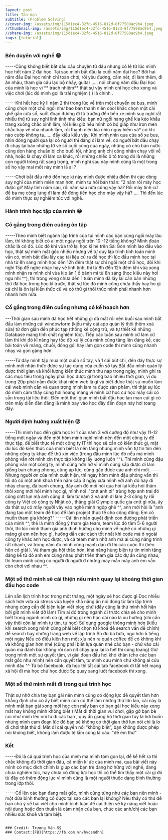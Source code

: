 ```yaml
---
layout: post
title: Tản mạn 
subtitle: (Problem Solving)
//cover-img: /assets/img/115d1ec4-32fd-4516-812d-8f77508ac9b4.jpeg
//thumbnail-img: /assets/img/115d1ec4-32fd-4516-812d-8f77508ac9b4.jpeg
//share-img: /assets/img/115d1ec4-32fd-4516-812d-8f77508ac9b4.jpeg
tags: [tutorial]
---
```


### Bén duyên với nghề 😁
-----Cũng không biết bắt đầu câu chuyện từ đâu nhưng có lẽ từ lúc mình học hết năm 2 đại học. Tại sao mình bắt đầu là cuối năm đại học? Bởi hai năm đầu Đại học mình chỉ toàn chơi, rồi yêu đương, cấm nét, đi làm thêm, đi ăn nhậu, tham gia câu lạc bộ nhảy, guitar ,.... nói chung năm đầu Đại học của mình là học vì ** trách nhiệm** thật sự vậy mình chỉ học cho xong và việc chơi (lúc đó mình gọi là trải nghiệm ) ) là chính .

-----Khi hết học kỳ II năm 2 thì trong lúc về trên một chuyến xe bus, mình cũng chọn một chỗ ngồi như bao bạn thanh niên cool khác  chọn một cái ghế gần cửa sổ, suốt đoạn đường đi từ trường đến bến xe mình suy nghĩ rất nhiều thứ từ suy nghĩ linh tinh như kiểu: bạn nữ ngồi hàng ghế kia kéo khẩu trang xuống chắc xinh lắm, rồi kiểu giờ nếu mình có bộ giáp như iron men chắc bay về nhà nhanh lắm, rồi thanh niên kia nhìn nguy hiểm vã* có khi nào cướp không ta...... đấy kiểu kiểu vậy. Khi mình nhìn qua cửa sổ xe bus, nhìn dòng người qua lại có người thì đang đi làm về, có người bắt đầu chạy đi chạy lại bán những tờ vé số cuối cùng của ngày, những cô chú bán nước cũng dọn hàng chuẩn bị cho buổi tối, những anh chị công nhân chạy vội về nhà, hoặc là chạy đi làm ca khác, rồi những chiếc ô tô trong đó là những con người trông rất sang trọng, mình nghĩ sau này mình cũng là một trong số họ vậy mai mốt này mình là ai ?

-----Chợt bắt đầu nhớ đến học kì này mình được nhiêu điểm thì các dòng suy nghĩ của mình miên man hơn, mình tự hỏi bản thân: “2 năm rồi mày học được gì? Mày tính năm sau, rồi năm sau nữa cũng vậy hả? Rồi mày tính cứ để ba mẹ còng lưng đi làm để đóng tiền học cho mày vậy hả? .... Thì đến lúc đó mình thực sự nghiêm túc với nghề.

### Hành trình học tập của mình 😁
### Cố gắng trong điên cuồng ôn tập


-----Theo mình biết ngành lập trình của tụi mình các bạn cũng ngồi máy lâu lắm, thì không biết có ai một ngày ngồi trên 10 -12 tiếng không? Mình đoán chắc là có đó. Lúc đó khi vừa trở lại học kì hè trên Sài Gòn mình lao đầu vào học, thật sự mình mất gốc nhiều nhưng về tư duy lập trình tính toán mình vẫn có, mình bắt đầu lấy các tài liệu cũ ra để học thì lúc đầu mình học tại nhà từ 8h sáng mình học đến 12h đêm thật sự chỉ ngồi một chỗ học, đôi khi nghỉ 15p để nghe nhạc hay vẽ linh tinh, thì từ 8h đến 12h đêm khi vừa xong mình nhận ra mình chỉ vừa kịp ăn 1 ổ bánh mì từ 8h sáng (học kiểu này hơi ngu nhỉ ^^), thì trong vòng chưa đến 1 tuần mình đã lấy lại căn bản những thứ đã học trong học kì trước, thật sự lúc đó mình cũng chưa thấy hay ho gì cả chỉ là ôn lại kiến thức cũ và có thứ gì thôi thúc mình phải nhanh hơn nhanh hơn nữa.


### Cố gắng trong điên cuồng nhưng có kế hoạch hơn

---Thời gian sau mình đã học hết những gì đã mất rồi nên buổi sau mình bắt đầu làm những cái windowform (kiểu mấy cái app quản lý thôi thêm xoá sửa) từ đơn giản đến phức tạp (thống kê cộng trừ, và tự thiết kế những Database mang tính chất nghiêm túc). Tiếp các tuần sau mình cứ làm cứ làm thì khi đó kĩ năng hay tốc độ xử lý của mình cũng tăng lên đáng kể, các bài toán về mảng, chuỗi, đóng gói hay làm gọn code thì mình cũng nhanh nhạy và gọn gàng hơn.

-----Từ đây mình tập mua một cuốn sổ tay, và 1 cái bút chì, đến đây thực sự mình mới nhận thức được sự tác dụng của cuốn sổ tay.Bắt đầu mình quản lý được thời gian và khối lượng kiến thức mình thu nạp trong ngày, mình ghi ra các mục tiêu trong ngày phải học được gì trong bao nhiều thời gian, ví dụ trong 20p phải nắm được khái niệm web là gì và biết được thật sự muốn làm cái web mình cần và quan trọng mình làm ra được sản phẩm, thì thật sự lúc đó mình cảm thấy cũng hơi hoang mang vì mình cứ học cứ học mấy cái có sẵn trong tài liệu thôi. Đến một thời gian mình bắt đầu học lan man cái gì có trên mấy diễn đàn đăng là mình bay vào học đây đến đoạn này hơi toang đây.


### Người định hướng xuất hiện 😜


   -----Thì mình học đến giữa học kì 1 của năm 3 với cường độ như vậy 11-12 tiếng một ngày và đến một hôm mình nghĩ mình nên đến một công ty để thực tập, để biết thực tế một công ty IT thì học sẽ cần có kiến thức gì, mặt dù lúc đó kiến thức của mình biết là nền tảng nhưng mình vẫn tự tin tìm đến những công ty khác để thử xin việc (trong đầu mình lúc đó nếu mà mình phỏng vấn rớt mình xin thực tập không lấy lương luôn ^^). Thì mình cũng đậu phỏng vấn một công ty, mình cũng hớn hở vì mình cũng sắp được đi làm giống bạn chung phòng, cũng áp lực, cũng gặp được các anh chị mới.
   ----- Nhưng người ơn của mình xuất hiện, thì ngay hôm mình đậu phỏng vấn thì tối đó có một anh khoá trên năm cấp 3 ngày xưa mình với anh đó hay đi nhảy chung, đá banh chung, đấy anh đó mới hỏi qua hỏi lại kiểu hỏi thăm thôi xong mới hỏi mình học gì, mình nói :"cntt anh ơi" trùng hợp anh trai đó cũng cntt lun mà anh cũng đi làm từ năm 2 và anh đi làm 2-3 công ty rồi công ty Việt có công ty Nhật có , thắng giải Olympic quốc gia cntt gì nữa, ây da thật sự có mấy người vầy vào nghề mình ngộp ghê ^^, anh mới hỏi là "anh đang tạo một team để học để làm project thực tế cho cộng đồng. Em có muốn tham gia không?"
   -----Cái tin nhắn quyết định con đường phát triển của mình ^^, thế là mình đồng ý tham gia team, team lúc đó tầm 5-6 người thôi, thì lúc mình tham gia anh định hướng cho mình về nghề có những gì mảng gì em nên học gì, hướng dẫn các cách tốt nhất khi code mà ở ngoài công ty khác anh học được, và cả team mình nhờ anh mà ai cũng nâng trình rất nhanh, và trong năm đó mình cũng mạnh dạn đi thi các cuộc thi (hên hên có giải ). Và tham gia hội thảo hơn, khả năng hùng biện tự tin mình tăng đáng kể từ đó anh em cùng nhau phát triển tham gia các dự án cùng nhau, thì team mình cũng có người đi người ở nhưng may mắn mấy anh em vẫn còn chơi với nhau ^^.

### Một số thứ mình sẽ cải thiện nếu mình quay lại khoảng thời gian đầu học code

Lên sẵn lịch trình học trong một tháng, một ngày sẽ học được gì
Đọc nhiều sách hơn vừa xả stress vừa luyện khả năng ăn nói dùng từ làm lập trình nhưng cũng cần để biện luận viết blog chứ (đấy cũng là thứ mình hối hận  bởi giờ mình viết dở lắm)
Tìm ai đó trong ngành đi trước chia sẻ cho mình biết trong ngành mình có gì, những gì nên học cái nào là xu hướng (chỉ cần vậy thôi còn lại mình tự tìm, tự học)
Sử dụng google thông minh hơn (kiểu khi search xong mình cũng phải biết chọn từ khoá để search vấn đề chính) để search hay những trang web về lập trình
Ăn đủ ba bữa, ngủ hơn 5 tiếng một ngày
Nếu có điều kiện hơn một xíu nên ra quán coffee để có không khí và không gian hơn nhé (cũng phải biết lựa quán nhé các bạn - chứ vào cái quán mà đánh bài không rồi con nít chạy qua lại la hét thì cũng toang)
Giữ trong mình một sự quyết tâm, vì giai đoạn đầu hơi khó khăn (cho các bạn mất gốc như mình) nên cần quyết tâm, tự mình cứu mình chứ không ai cứu mình đâu ^^
Từ bỏ facebook, đã học thì tắt cái tab facebook đi tắt hết mạng xã hội đi mà học chứ học được 5p quay sang lướt facebook thì xong.

### Một số thứ mình mất đi trong quá trình học


Thật sự nhờ chia tay bạn gái nên mình cũng có động lực để quyết tâm hơn khẳng định cho cô ấy biết mình còn có thể làm những thứ lớn lao, cái này là mình mất bạn gái xong mới học còn mấy bạn có bạn gái học kiểu này xong mất hay không mình không biết )
Mất đi thời gian vui chơi, gặp gỡ bạn bè coi như mình lên núi tu đi các bạn , quy ẩn giang hồ thời gian tuy là hơi buồn nhưng mình cam đoan lúc đó bạn sẽ không có thời gian thở lun nói chi là lo đi chơi thật thử đi
Mất đi cái quyền nói “không biết”, bạn không được phép nói không biết, không làm được tệ lắm cũng là câu: "để em thử"

### Kết

-----Đó là cả quá trình học của mình mà mình tóm gọn lại, để kể hết ra thì chắc không đủ thời gian đâu, cả miền kí ức của mình mà, qua bài viết này mình có mục đích chính là giúp các bạn trẻ đang hờ hững với nghề, đang chưa nghiêm túc, hay chưa có động lực học thì có thể tìm thấy một cái gì đó từ đây có thêm động lực vì mình cũng là một người thuộc dạng bình thường trong lớp thôi.

-----Cố lên các bạn đang mất gốc, mình cũng từng như các bạn nên mình - một đứa bình thường cố được tại sao các bạn lại không? Nếu thấy có thứ để bạn chú ý về bài viết cho mình bình luận để cải thiện về kỹ năng viết hoặc nội dung hoặc đơn thuần là cảm nhận của bạn, chúc các anh/chị các bạn nhiều sức khoẻ và tạm biệt.
```

### Credit: Trương Văn Sỹ
### Contact:[FB](https://fb.com.vn/hvcsndhn)
